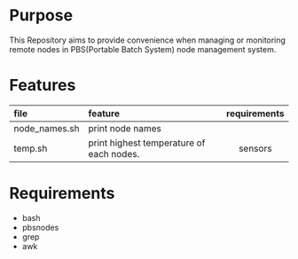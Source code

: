 # Purpose
This Repository aims to provide convenience when managing or monitoring remote nodes in PBS(Portable Batch System) node management system.

# Features
|file|feature|requirements
|:-|:-|:-:|
node_names.sh|print node names|
temp.sh | print highest temperature of each nodes.|sensors

# Requirements
* bash
* pbsnodes
* grep
* awk
